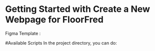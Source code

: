 # Getting Started with Create a New Webpage for FloorFred
Figma Template :

#Available Scripts
In the project directory, you can do:


